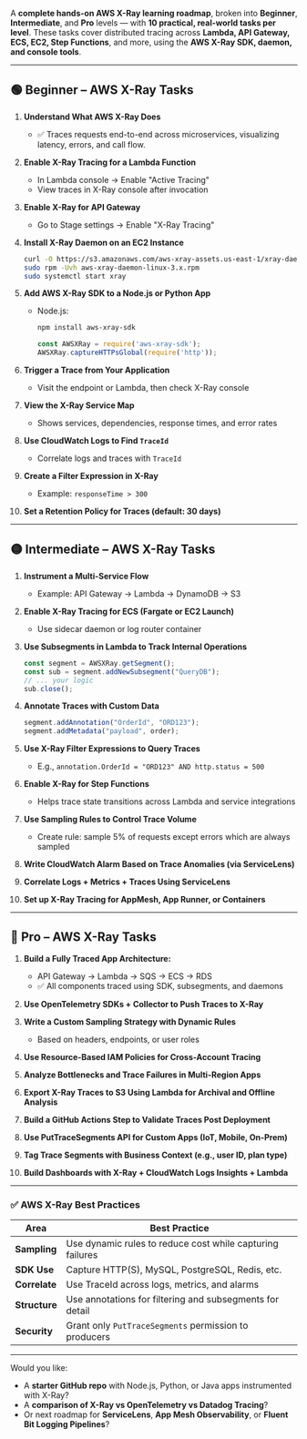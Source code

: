 A  **complete hands-on AWS X-Ray learning roadmap**, broken into **Beginner**, **Intermediate**, and **Pro** levels — with **10 practical, real-world tasks per level**. These tasks cover distributed tracing across **Lambda, API Gateway, ECS, EC2, Step Functions**, and more, using the **AWS X-Ray SDK, daemon, and console tools**.

---

## 🟢 **Beginner – AWS X-Ray Tasks**

1. **Understand What AWS X-Ray Does**
   - ✅ Traces requests end-to-end across microservices, visualizing latency, errors, and call flow.

2. **Enable X-Ray Tracing for a Lambda Function**
   - In Lambda console → Enable "Active Tracing"
   - View traces in X-Ray console after invocation

3. **Enable X-Ray for API Gateway**
   - Go to Stage settings → Enable "X-Ray Tracing"

4. **Install X-Ray Daemon on an EC2 Instance**
   ```bash
   curl -O https://s3.amazonaws.com/aws-xray-assets.us-east-1/xray-daemon/aws-xray-daemon-linux-3.x.rpm
   sudo rpm -Uvh aws-xray-daemon-linux-3.x.rpm
   sudo systemctl start xray
   ```

5. **Add AWS X-Ray SDK to a Node.js or Python App**
   - Node.js:
     ```bash
     npm install aws-xray-sdk
     ```
     ```js
     const AWSXRay = require('aws-xray-sdk');
     AWSXRay.captureHTTPsGlobal(require('http'));
     ```

6. **Trigger a Trace from Your Application**
   - Visit the endpoint or Lambda, then check X-Ray console

7. **View the X-Ray Service Map**
   - Shows services, dependencies, response times, and error rates

8. **Use CloudWatch Logs to Find `TraceId`**
   - Correlate logs and traces with `TraceId`

9. **Create a Filter Expression in X-Ray**
   - Example: `responseTime > 300`

10. **Set a Retention Policy for Traces (default: 30 days)**

---

## 🟡 **Intermediate – AWS X-Ray Tasks**

1. **Instrument a Multi-Service Flow**
   - Example: API Gateway → Lambda → DynamoDB → S3

2. **Enable X-Ray Tracing for ECS (Fargate or EC2 Launch)**
   - Use sidecar daemon or log router container

3. **Use Subsegments in Lambda to Track Internal Operations**
   ```js
   const segment = AWSXRay.getSegment();
   const sub = segment.addNewSubsegment("QueryDB");
   // ... your logic
   sub.close();
   ```

4. **Annotate Traces with Custom Data**
   ```js
   segment.addAnnotation("OrderId", "ORD123");
   segment.addMetadata("payload", order);
   ```

5. **Use X-Ray Filter Expressions to Query Traces**
   - E.g., `annotation.OrderId = "ORD123" AND http.status = 500`

6. **Enable X-Ray for Step Functions**
   - Helps trace state transitions across Lambda and service integrations

7. **Use Sampling Rules to Control Trace Volume**
   - Create rule: sample 5% of requests except errors which are always sampled

8. **Write CloudWatch Alarm Based on Trace Anomalies (via ServiceLens)**

9. **Correlate Logs + Metrics + Traces Using ServiceLens**

10. **Set up X-Ray Tracing for AppMesh, App Runner, or Containers**

---

## 🔴 **Pro – AWS X-Ray Tasks**

1. **Build a Fully Traced App Architecture:**
   - API Gateway → Lambda → SQS → ECS → RDS
   - ✅ All components traced using SDK, subsegments, and daemons

2. **Use OpenTelemetry SDKs + Collector to Push Traces to X-Ray**

3. **Write a Custom Sampling Strategy with Dynamic Rules**
   - Based on headers, endpoints, or user roles

4. **Use Resource-Based IAM Policies for Cross-Account Tracing**

5. **Analyze Bottlenecks and Trace Failures in Multi-Region Apps**

6. **Export X-Ray Traces to S3 Using Lambda for Archival and Offline Analysis**

7. **Build a GitHub Actions Step to Validate Traces Post Deployment**

8. **Use PutTraceSegments API for Custom Apps (IoT, Mobile, On-Prem)**

9. **Tag Trace Segments with Business Context (e.g., user ID, plan type)**

10. **Build Dashboards with X-Ray + CloudWatch Logs Insights + Lambda**

---

### ✅ AWS X-Ray Best Practices

| Area | Best Practice |
|------|---------------|
| **Sampling** | Use dynamic rules to reduce cost while capturing failures |
| **SDK Use** | Capture HTTP(S), MySQL, PostgreSQL, Redis, etc. |
| **Correlate** | Use TraceId across logs, metrics, and alarms |
| **Structure** | Use annotations for filtering and subsegments for detail |
| **Security** | Grant only `PutTraceSegments` permission to producers |

---

Would you like:
- A **starter GitHub repo** with Node.js, Python, or Java apps instrumented with X-Ray?
- A **comparison of X-Ray vs OpenTelemetry vs Datadog Tracing**?
- Or next roadmap for **ServiceLens**, **App Mesh Observability**, or **Fluent Bit Logging Pipelines**?
